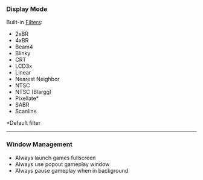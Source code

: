 ### Display Mode

Built-in [Filters](https://github.com/OpenEmu/OpenEmu/wiki/User-guide:-Filters): 
* 2xBR
* 4xBR
* Beam4
* Blinky
* CRT
* LCD3x
* Linear
* Nearest Neighbor
* NTSC
* NTSC (Blargg)
* Pixellate*
* SABR
* Scanline

*Default filter

-----

### Window Management

* Always launch games fullscreen
* Always use popout gameplay window
* Always pause gameplay when in background